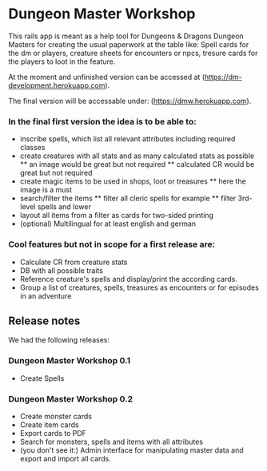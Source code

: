 # Dungeon Master Workshop #

This rails app is meant as a help tool for Dungeons & Dragons Dungeon Masters
for creating the usual paperwork at the table like: Spell cards for the dm or
players, creature sheets for encounters or npcs, tresure cards for the players
to loot in the feature.

At the moment and unfinished version can be accessed at
(https://dm-development.herokuapp.com).

The final version will be accessable under:
(https://dmw.herokuapp.com).

### In the final first version the idea is to be able to: ###

* inscribe spells, which list all relevant attributes including required classes
* create creatures with all stats and as many calculated stats as possible
** an image would be great but not required
** calculated CR would be great but not required
* create magic items to be used in shops, loot or treasures
** here the image is a must
* search/filter the items
** filter all cleric spells for example
** filter 3rd-level spells and lower
* layout all items from a filter as cards for two-sided printing
* (optional) Multilingual for at least english and german


### Cool features but not in scope for a first release are: ###

* Calculate CR from creature stats
* DB with all possible traits
* Reference creature's spells and display/print the according cards.
* Group a list of creatures, spells, treasures as encounters or for episodes in an adventure


## Release notes ##
We had the following releases:

### Dungeon Master Workshop 0.1 ###

* Create Spells

### Dungeon Master Workshop 0.2

* Create monster cards
* Create item cards
* Export cards to PDF
* Search for monsters, spells and items with all attributes
* (you don't see it:) Admin interface for manipulating master data and export and import all cards.
